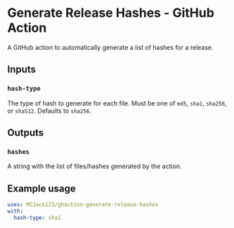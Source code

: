 # Generate Release Hashes - GitHub Action
A GitHub action to automatically generate a list of hashes for a release.

## Inputs
### `hash-type`
The type of hash to generate for each file. Must be one of `md5`, `sha1`, `sha256`, or `sha512`. Defaults to `sha256`.

## Outputs
### `hashes`
A string with the list of files/hashes generated by the action.

## Example usage
```yml
uses: MCJack123/ghaction-generate-release-hashes
with:
  hash-type: sha1
```